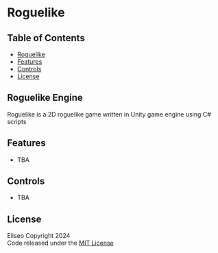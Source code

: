 # Roguelike

## Table of Contents
- [Roguelike](#roguelike-engine)
- [Features](#features)
- [Controls](#controls)
- [License](#license)

## Roguelike Engine
Roguelike is a 2D roguelike game written in Unity game engine using C# scripts

## Features
* TBA

## Controls
* TBA

## License
Eliseo Copyright 2024
<br>
Code released under the [MIT License](LICENSE)
